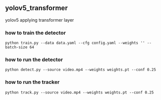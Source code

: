 ## yolov5_transformer
yolov5 applying transformer layer

### how to train the detector
```
python train.py --data data.yaml --cfg config.yaml --weights '' --batch-size 64
```

### how to run the detector
```
python detect.py --source video.mp4 --weights weights.pt --conf 0.25
```

### how to run the tracker
```
python track.py --source video.mp4 --weights weights.pt --conf 0.25
```
